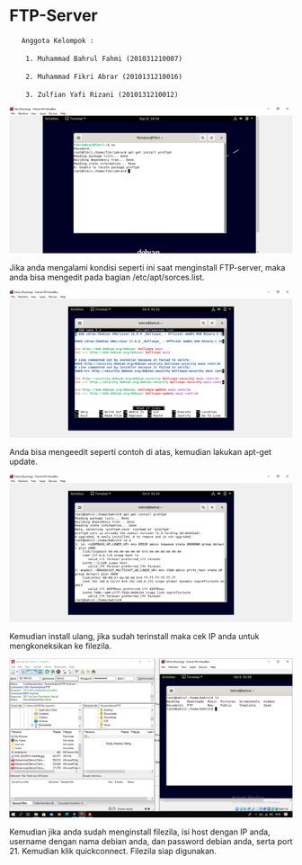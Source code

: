 
# FTP-Server
       Anggota Kelompok :

        1. Muhammad Bahrul Fahmi (201031210007)

        2. Muhammad Fikri Abrar (2010131210016)

        3. Zulfian Yafi Rizani (2010131210012)

![alt text](FTP1.png)

Jika anda mengalami kondisi seperti ini saat menginstall FTP-server, maka anda bisa mengedit pada bagian /etc/apt/sorces.list.

![alt text](FTP3.png)

Anda bisa mengeedit seperti contoh di atas, kemudian lakukan apt-get update. 

![alt text](FTP2.png)

Kemudian install ulang, jika sudah terinstall maka cek IP anda untuk mengkoneksikan ke filezila.

![alt text](FTP4.png)

Kemudian jika anda sudah menginstall filezila, isi host dengan IP anda, username dengan nama debian anda, dan password debian anda, serta port 21. Kemudian klik quickconnect. Filezila siap digunakan.
